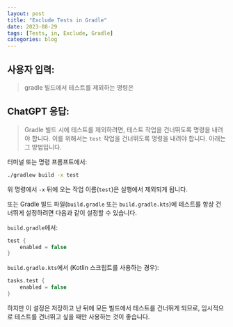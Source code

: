 ```yaml
---
layout: post
title: "Exclude Tests in Gradle"
date: 2023-08-29
tags: [Tests, in, Exclude, Gradle]
categories: blog
---
```


## 사용자 입력:
> gradle 빌드에서 테스트를 제외하는 명령은

## ChatGPT 응답:
> Gradle 빌드 시에 테스트를 제외하려면, 테스트 작업을 건너뛰도록 명령을 내려야 합니다. 이를 위해서는 `test` 작업을 건너뛰도록 명령을 내려야 합니다. 아래는 그 방법입니다.

터미널 또는 명령 프롬프트에서:

```bash
./gradlew build -x test
```

위 명령에서 `-x` 뒤에 오는 작업 이름(`test`)은 실행에서 제외되게 됩니다.

또는 Gradle 빌드 파일(`build.gradle` 또는 `build.gradle.kts`)에 테스트를 항상 건너뛰게 설정하려면 다음과 같이 설정할 수 있습니다.

`build.gradle`에서:

```gradle
test {
    enabled = false
}
```

`build.gradle.kts`에서 (Kotlin 스크립트를 사용하는 경우):

```kotlin
tasks.test {
    enabled = false
}
```

하지만 이 설정은 저장하고 난 뒤에 모든 빌드에서 테스트를 건너뛰게 되므로, 임시적으로 테스트를 건너뛰고 싶을 때만 사용하는 것이 좋습니다.

